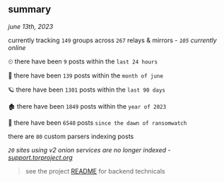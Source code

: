 
## summary
_june 13th, 2023_

currently tracking `149` groups across `267` relays & mirrors - _`105` currently online_

⏲ there have been `9` posts within the `last 24 hours`

🦈 there have been `139` posts within the `month of june`

🪐 there have been `1301` posts within the `last 90 days`

🏚 there have been `1849` posts within the `year of 2023`

🦕 there have been `6540` posts `since the dawn of ransomwatch`

there are `80` custom parsers indexing posts

_`20` sites using v2 onion services are no longer indexed - [support.torproject.org](https://support.torproject.org/onionservices/v2-deprecation/)_

> see the project [README](https://github.com/joshhighet/ransomwatch#ransomwatch--) for backend technicals
